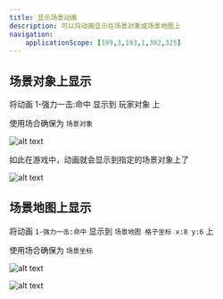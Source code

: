 ```yaml
---
title: 显示场景动画
description: 可以将动画显示在场景对象或场景地图上
navigation:
    applicationScope: [199,3,193,1,302,325]
---
```


## 场景对象上显示

将动画 1-强力一击:命中 显示到 玩家对象 上

使用场合确保为 `场景对象`

![alt text](https://cdn.gcw.wiki.wiki/gcw/image/zh_hans/commands/scene/showsceneanimation/image.png)

如此在游戏中，动画就会显示到指定的场景对象上了

![alt text](https://cdn.gcw.wiki.wiki/gcw/image/zh_hans/commands/scene/showsceneanimation/image-1.png)

## 场景地图上显示

将动画 `1-强力一击:命中` 显示到 `场景地图 格子坐标 x:8 y:6` 上

使用场合确保为 `场景坐标`

![alt text](https://cdn.gcw.wiki.wiki/gcw/image/zh_hans/commands/scene/showsceneanimation/image-2.png)

![alt text](https://cdn.gcw.wiki.wiki/gcw/image/zh_hans/commands/scene/showsceneanimation/image-3.png)
